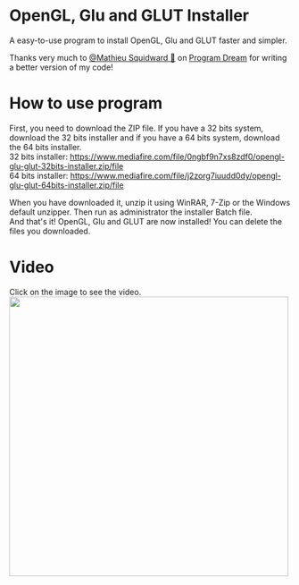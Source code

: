 # OpenGL, Glu and GLUT Installer
A easy-to-use program to install OpenGL, Glu and GLUT faster and simpler.

Thanks very much to [@Mathieu Squidward 🤗](https://discord.com/users/696692880772956180) on [Program Dream](https://discord.gg/gfmaxgE) for writing a better version of my code!

# How to use program
First, you need to download the ZIP file. If you have a 32 bits system, download the 32 bits installer and if you have a 64 bits system, download the 64 bits installer.  
32 bits installer: https://www.mediafire.com/file/0ngbf9n7xs8zdf0/opengl-glu-glut-32bits-installer.zip/file  
64 bits installer: https://www.mediafire.com/file/j2zorg7iuudd0dy/opengl-glu-glut-64bits-installer.zip/file  

When you have downloaded it, unzip it using WinRAR, 7-Zip or the Windows default unzipper. Then run as administrator the installer Batch file.  
And that's it! OpenGL, Glu and GLUT are now installed! You can delete the files you downloaded.

# Video
Click on the image to see the video.
<a target="_blank" href="https://user-images.githubusercontent.com/71902913/115151707-59e5a100-a06e-11eb-9174-80a71d754690.mp4">
  <img name="video" src="https://user-images.githubusercontent.com/71902913/115151649-17bc5f80-a06e-11eb-8404-acc2c5a1bdbb.png" height="500">
</a>
